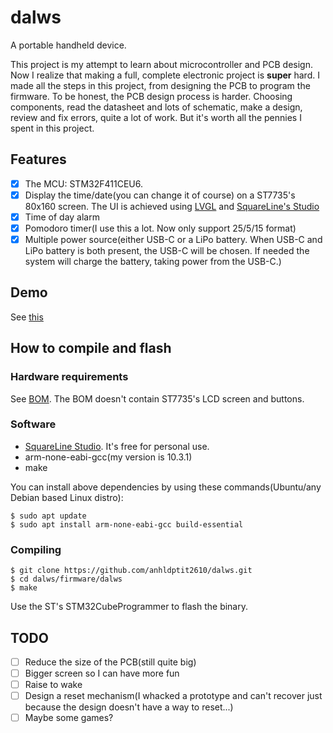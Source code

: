 # dalws

A portable handheld device.

This project is my attempt to learn about microcontroller and PCB design. Now I realize that making a full, complete
electronic project is **super** hard. I made all the steps in
this project, from designing the PCB to program the firmware. To be honest, the PCB design process is harder. Choosing components, read the datasheet and lots of schematic, make a design, review and fix errors, quite a lot of work. But it's worth all the pennies I spent in this project.

## Features

- [x] The MCU: STM32F411CEU6.
- [x] Display the time/date(you can change it of course) on a ST7735's 80x160 screen. The UI is achieved using [LVGL](https://lvgl.io) and [SquareLine's Studio](https://squareline.io)
- [x] Time of day alarm
- [x] Pomodoro timer(I use this a lot. Now only support 25/5/15 format)
- [x] Multiple power source(either USB-C or a LiPo battery. When USB-C and LiPo battery is both present, the USB-C will be chosen. If needed the system will charge the battery, taking power from the USB-C.)

## Demo

See [this](/docs/how-to.md)

## How to compile and flash

### Hardware requirements

See [BOM](/docs/bom.xls). The BOM doesn't contain ST7735's LCD screen and buttons.

### Software

 * [SquareLine Studio](https://squareline.io/downloads). It's free for personal use.
 * arm-none-eabi-gcc(my version is 10.3.1)
 * make

You can install above dependencies by using these commands(Ubuntu/any Debian based Linux distro):

    $ sudo apt update
    $ sudo apt install arm-none-eabi-gcc build-essential

### Compiling

    $ git clone https://github.com/anhldptit2610/dalws.git
    $ cd dalws/firmware/dalws
    $ make

Use the ST's STM32CubeProgrammer to flash the binary.

## TODO

- [ ] Reduce the size of the PCB(still quite big)
- [ ] Bigger screen so I can have more fun
- [ ] Raise to wake
- [ ] Design a reset mechanism(I whacked a prototype and can't recover just because the design doesn't have a way to reset...)
- [ ] Maybe some games?